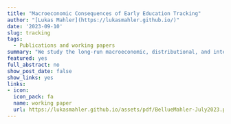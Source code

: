 ```yaml
---
title: "Macroeconomic Consequences of Early Education Tracking"
author: "[Lukas Mahler](https://lukasmahler.github.io/)"
date: '2023-09-10'
slug: tracking
tags:
  - Publications and working papers
summary: "We study the long-run macroeconomic, distributional, and intergenerational effects of school tracking ---the allocation of students to different types of schools--- by incorporating school track decisions into a general-equilibrium heterogeneous-agent overlapping-generations model. The key ingredient in the model is the child skill production technology, where a child's skill development depends on her peers and the instruction pace in her school track. We show analytically that this technology can rationalize reduced-form evidence on the effects of school tracking on the distribution of child skills. We then calibrate the model using representative data from Germany, a country with a very early school tracking policy. Our calibrated model predicts that an education reform that postpones the tracking age from ten to fourteen generates sizable improvements in intergenerational mobility but comes at the cost of modest losses in aggregate human capital and economic output, reducing aggregate welfare. This efficiency-mobility trade-off is rooted in the effects of longer comprehensive schooling on child learning and depends crucially on the presence of general equilibrium effects in the labor market. Finally, our calibrated model predicts that policies reducing the parental influence in the school track choice increase both social mobility and aggregate economic output, improving aggregate welfare." 
featured: yes
full_abstract: no
show_post_date: false
show_links: yes
links:
- icon: 
  icon_pack: fa
  name: working paper
  url: https://lukasmahler.github.io/assets/pdf/BellueMahler-July2023.pdf
---
```


